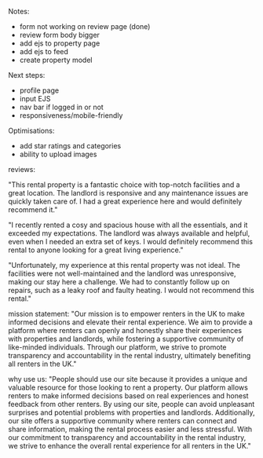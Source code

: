Notes:
- form not working on review page (done)
- review form body bigger
- add ejs to property page
- add ejs to feed
- create property model

Next steps:
- profile page
- input EJS
- nav bar if logged in or not
- responsiveness/mobile-friendly

Optimisations:
- add star ratings and categories
- ability to upload images


reviews:

"This rental property is a fantastic choice with top-notch facilities and a great location. The landlord is responsive and any maintenance issues are quickly taken care of. I had a great experience here and would definitely recommend it."

"I recently rented a cosy and spacious house with all the essentials, and it exceeded my expectations. The landlord was always available and helpful, even when I needed an extra set of keys. I would definitely recommend this rental to anyone looking for a great living experience."

"Unfortunately, my experience at this rental property was not ideal. The facilities were not well-maintained and the landlord was unresponsive, making our stay here a challenge. We had to constantly follow up on repairs, such as a leaky roof and faulty heating. I would not recommend this rental."

mission statement:
"Our mission is to empower renters in the UK to make informed decisions and elevate their rental experience. We aim to provide a platform where renters can openly and honestly share their experiences with properties and landlords, while fostering a supportive community of like-minded individuals. Through our platform, we strive to promote transparency and accountability in the rental industry, ultimately benefiting all renters in the UK."

why use us:
"People should use our site because it provides a unique and valuable resource for those looking to rent a property. Our platform allows renters to make informed decisions based on real experiences and honest feedback from other renters. By using our site, people can avoid unpleasant surprises and potential problems with properties and landlords. Additionally, our site offers a supportive community where renters can connect and share information, making the rental process easier and less stressful. With our commitment to transparency and accountability in the rental industry, we strive to enhance the overall rental experience for all renters in the UK."